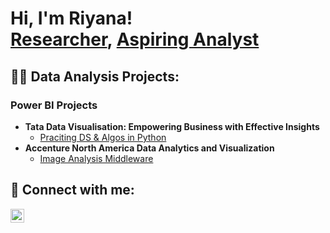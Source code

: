 <h1>Hi, I'm Riyana! <br/><a href="https://github.com/joshmadakor1">Researcher</a>, <a href="https://www.linkedin.com/in/joshmadakor/">Aspiring Analyst</a>

<h2>👨‍💻 Data Analysis Projects:</h2>

<h3>Power BI Projects</h3>

- <b>Tata Data Visualisation: Empowering Business with Effective Insights</b>
  - [Praciting DS & Algos in Python](https://github.com/joshmadakor1/Algorithms-Practice)
- <b>Accenture North America Data Analytics and Visualization</b>
  - [Image Analysis Middleware](https://github.com/joshmadakor1/4chan-Image-Analysis-Middleware-C964) 

<h2> 🤳 Connect with me:</h2>

[<img align="left" alt="JoshMadakor | LinkedIn" width="22px" src="https://cdn.jsdelivr.net/npm/simple-icons@v3/icons/linkedin.svg" />][linkedin]

[linkedin]: https://linkedin.com/in/joshmadakor
